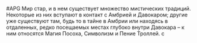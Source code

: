 #APG
Мир стар, и в нем существует множество мистических традиций. Некоторые из них вступают в контакт с Амбрией и Давокаром; другие уже существуют там, будь то в тайне в Амбрии или находясь в отдаленных, редко посещаемых местах глубоко внутри Давокара – к ним относятся Магия Посоха, Символизм и Пение Троллей. с